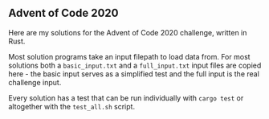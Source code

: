 Advent of Code 2020
-------------------

Here are my solutions for the Advent of Code 2020 challenge, written in Rust.

Most solution programs take an input filepath to load data from. For most
solutions both a `basic_input.txt` and a `full_input.txt` input files are
copied here - the basic input serves as a simplified test and the full input
is the real challenge input.

Every solution has a test that can be run individually with `cargo test` or
altogether with the `test_all.sh` script.